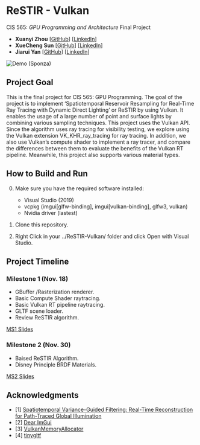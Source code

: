 ReSTIR - Vulkan
================
CIS 565: *GPU Programming and Architecture* Final Project

 - **Xuanyi Zhou** [[GitHub](https://github.com/lukedan)] [[LinkedIn](https://www.linkedin.com/in/xuanyi-zhou-661365192/)]
 - **XueCheng Sun** [[GitHub](https://github.com/hehehaha12139)] [[LinkedIn](https://www.linkedin.com/in/hehehaha12138/)]
 - **Jiarui Yan** [[GitHub](https://github.com/WaikeiChan)] [[LinkedIn](https://www.linkedin.com/in/jiarui-yan-a06bb5197/)]

![Demo (Sponza)](media/title.png)

## Project Goal

This is the final project for CIS 565: GPU Programming. The goal of the project is to implement ‘Spatiotemporal Reservoir Resampling for Real-Time Ray Tracing with Dynamic Direct Lighting’ or ReSTIR by using Vulkan. It enables the usage of a large number of point and surface lights by combining various sampling techniques. This project uses the Vulkan API. Since the algorithm uses ray tracing for visibility testing, we explore using the Vulkan extension VK_KHR_ray_tracing for ray tracing. In addition, we also use Vulkan’s compute shader to implement a ray tracer, and compare the differences between them to evaluate the benefits of the Vulkan RT pipeline. Meanwhile, this project also supports various material types.

## How to Build and Run

 0. Make sure you have the required software installed:
    - Visual Studio (2019)
    - vcpkg (imgui[glfw-binding], imgui[vulkan-binding], glfw3, vulkan)
    - Nvidia driver (lastest)

 1. Clone this repository.

 2. Right Click in your ../ReSTIR-Vulkan/ folder and click Open with Visual Studio.

## Project Timeline
### Milestone 1 (Nov. 18)
 - GBuffer /Rasterization renderer.
 - Basic Compute Shader raytracing.
 - Basic Vulkan RT pipeline raytracing.
 - GLTF scene loader.
 - Review ReSTIR algorithm.

[MS1 Slides](media/milestone1_v3.pdf)
### Milestone 2 (Nov. 30)
 - Baised ReSTIR Algorithm.
 - Disney Principle BRDF Materials.

[MS2 Slides](media/milestone2_v2.pdf)


## Acknowledgments
 - [1] [Spatiotemporal Variance-Guided Filtering: Real-Time Reconstruction for Path-Traced Global Illumination](https://cs.dartmouth.edu/wjarosz/publications/bitterli20spatiotemporal.html)
 - [2] [Dear ImGui](https://github.com/ocornut/imgui)
 - [3] [VulkanMemoryAllocator](https://github.com/GPUOpen-LibrariesAndSDKs/VulkanMemoryAllocator.git)
 - [4] [tinygltf](https://github.com/syoyo/tinygltf.git)
